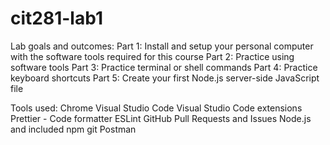 # cit281-lab1
Lab goals and outcomes:
Part 1: Install and setup your personal computer with the software tools required for this course
Part 2: Practice using software tools
Part 3: Practice terminal or shell commands
Part 4: Practice keyboard shortcuts
Part 5: Create your first Node.js server-side JavaScript file

Tools used:
Chrome
Visual Studio Code
Visual Studio Code extensions
Prettier - Code formatter
ESLint
GitHub Pull Requests and Issues
Node.js and included npm
git
Postman
